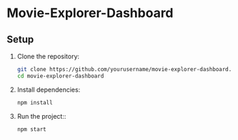# Movie-Explorer-Dashboard

## Setup

1. Clone the repository:
   ```sh
   git clone https://github.com/yourusername/movie-explorer-dashboard.git
   cd movie-explorer-dashboard
2. Install dependencies:
   ```sh
   npm install
2. Run the project::
   ```sh
   npm start
   
